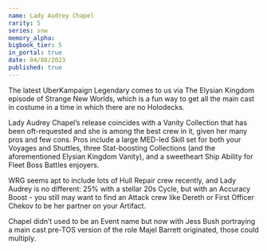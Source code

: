 ```yaml
---
name: Lady Audrey Chapel
rarity: 5
series: snw
memory_alpha:
bigbook_tier: 5
in_portal: true
date: 04/08/2023
published: true
---
```


The latest UberKampaign Legendary comes to us via The Elysian Kingdom episode of Strange New Worlds, which is a fun way to get all the main cast in costume in a time in which there are no Holodecks. 


Lady Audrey Chapel’s release coincides with a Vanity Collection that has been oft-requested and she is among the best crew in it, given her many pros and few cons. Pros include a large MED-led Skill set for both your Voyages and Shuttles, three Stat-boosting Collections (and the aforementioned Elysian Kingdom Vanity), and a sweetheart Ship Ability for Fleet Boss Battles enjoyers. 

WRG seems apt to include lots of Hull Repair crew recently, and Lady Audrey is no different: 25% with a stellar 20s Cycle, but with an Accuracy Boost - you still may want to find an Attack crew like Dereth or First Officer Chekov to be her partner on your Artifact.

Chapel didn’t used to be an Event name but now with Jess Bush portraying a main cast pre-TOS version of the role Majel Barrett originated, those could multiply.
